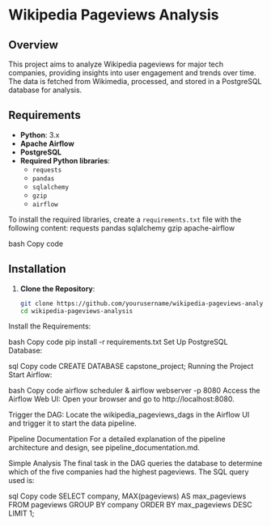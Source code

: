 # Wikipedia Pageviews Analysis

## Overview
This project aims to analyze Wikipedia pageviews for major tech companies, providing insights into user engagement and trends over time. The data is fetched from Wikimedia, processed, and stored in a PostgreSQL database for analysis.

## Requirements
- **Python**: 3.x
- **Apache Airflow**
- **PostgreSQL**
- **Required Python libraries**: 
  - `requests`
  - `pandas`
  - `sqlalchemy`
  - `gzip`
  - `airflow`
  
To install the required libraries, create a `requirements.txt` file with the following content:
requests pandas sqlalchemy gzip apache-airflow

bash
Copy code

## Installation
1. **Clone the Repository**:
   ```bash
   git clone https://github.com/yourusername/wikipedia-pageviews-analysis.git
   cd wikipedia-pageviews-analysis
Install the Requirements:

bash
Copy code
pip install -r requirements.txt
Set Up PostgreSQL Database:

sql
Copy code
CREATE DATABASE capstone_project;
Running the Project
Start Airflow:

bash
Copy code
airflow scheduler &
airflow webserver -p 8080
Access the Airflow Web UI: Open your browser and go to http://localhost:8080.

Trigger the DAG: Locate the wikipedia_pageviews_dags in the Airflow UI and trigger it to start the data pipeline.

Pipeline Documentation
For a detailed explanation of the pipeline architecture and design, see pipeline_documentation.md.

Simple Analysis
The final task in the DAG queries the database to determine which of the five companies had the highest pageviews. The SQL query used is:

sql
Copy code
SELECT company, MAX(pageviews) AS max_pageviews
FROM pageviews
GROUP BY company
ORDER BY max_pageviews DESC
LIMIT 1;
